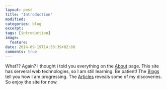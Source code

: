 ```yaml
---
layout: post
title: "Introduction"
modified:
categories: blog
excerpt:
tags: [introduction]
image:
  feature:
date: 2014-09-19T14:50:39+02:00
comments: true
---
```


What?? Again? I thought i told you everything on the [About][1] page. This site has serveral web technologies, so I am still learning. Be patient!
The [Blogs][2] tell you how I am progressing. The [Articles][3] reveals some of my discoveries. So enjoy the site for now.

[1]:	[/about/] 		"About my website"
[2]:	[/blog/]			"Blogs"
[3]:	[/articles/]	"Articles"
